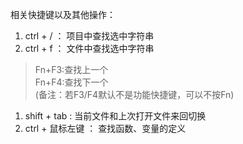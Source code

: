 相关快捷键以及其他操作：
1. ctrl + / ：  项目中查找选中字符串
2. ctrl + f ：  文件中查找选中字符串
> Fn+F3:查找上一个  
> Fn+F4:查找下一个  
>(备注：若F3/F4默认不是功能快捷键，可以不按Fn)  
1. shift + tab : 当前文件和上次打开文件来回切换
1. ctrl + 鼠标左键 ： 查找函数、变量的定义

